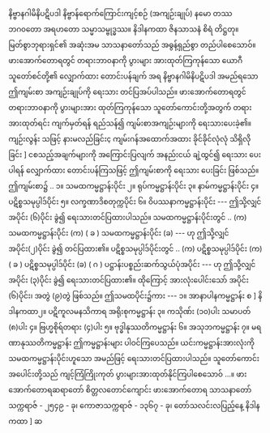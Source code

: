 နိဗ္ဗာနဂါမိနိပဋိပဒါ
နိဗ္ဗာန်ရောက်ကြောင်းကျင့်စဉ် (အကျဉ်းချုပ်)
နမော တဿ ဘဂ၀တော အရဟတော သမ္မာသမ္ဗုဒ္ဓဿ။
နိဒါနကထာ
ဇိနသာသနံ စိရံ တိဋ္ဌတု။
မြတ်စွာဘုရားရှင်၏ အဆုံးအမ သာသနာတော်သည် အဓွန့်ရှည်စွာ
တည်ပါစေသောဝ်။
ဖားအောက်တောရတွင် တရားဘာ၀နာကို ပွားများ အားထုတ်ကြကုန်သော ယောဂီသူတော်စင်တို့၏ လျှောက်ထား တောင်းပန်ချက် အရ
နိဗ္ဗာနဂါမိနိပဋိပဒါ အမည်ရသော ဤကျမ်းစာ အကျဉ်းချုပ်ကို ရေးသား
တင်ပြအပ်ပါသည်။ ဖားအောက်တောရတွင် တရားဘာ၀နာကို ပွားများအား
ထုတ်ကြကုန်သော သူတော်ကောင်းတို့အတွက် တရားအားထုတ်ရင်း ကျက်မှတ်ရန် ရည်သန်၍ ကျမ်းစာအကျဉ်းများကို ရေးသားပေးခဲ့၏။ ကျဉ်းလွန်း
သဖြင့် နားမလည်ခြင်းç ကျမ်းဂန်အထောက်အထား ခိုင်ခိုင်လုံလုံ သိရှိလိုခြင်း
] ငစသည့်အချက်များကို အကြောင်းပြလျက် အနည်းငယ် ချဲ့ထွင်၍ ရေးသား
ပေးပါရန် လျှောက်ထား တောင်းပန်ကြသဖြင့် ဤကျမ်းစာကို ရေးသား
ပေးခြင်း ဖြစ်သည်။ ဤကျမ်းစာ၌ ..
၁။ သမထကမ္မဋ္ဌာန်းပိုင်း
၂။ ရုပ်ကမ္မဋ္ဌာန်းပိုင်း
၃။ နာမ်ကမ္မဋ္ဌာန်းပိုင်း
၄။ ပဋိစ္စသမုပ္ပါဒ်ပိုင်း
၅။ လက္ခဏာဒိစတုက္ကပိုင်း
၆။ ဝိပဿနာကမ္မဋ္ဌာန်းပိုင်း ---
ဤသို့လျှင် အပိုင်း (၆)ပိုင်း ခွဲ၍ ရေးသားတင်ပြထားပါသည်။
သမထကမ္မဋ္ဌာန်းပိုင်းတွင် ..
(က) သမထကမ္မဋ္ဌာန်းပိုင်း (က)
( ခ ) သမထကမ္မဋ္ဌာန်းပိုင်း (ခ) --- ဟု
ဤသို့လျှင် အပိုင်း(၂)ပိုင်း ခွဲ၍ တင်ပြထား၏။
ပဋိစ္စသမုပ္ပါဒ်ပိုင်းတွင် ..
(က) ပဋိစ္စသမုပ္ပါဒ်ပိုင်း (က)
( ခ ) ပဋိစ္စသမုပ္ပါဒ်ပိုင်း (ခ)
( ဂ ) ပဋ္ဌာန်းပစ္စည်းဆက်သွယ်ပုံအပိုင်း --- ဟု
ဤသို့လျှင် အပိုင်း (၃)ပိုင်း ခွဲ၍ ရေးသားတင်ပြထား၏။ ထိုကြောင့်
အားလုံးပေါင်းသော် အပိုင်း (၆)ပိုင်း၊ အတွဲ (၉)တွဲ ဖြစ်သည်။
ဤသမထပိုင်း၌ကား ---
၁။ အာနာပါနကမ္မဋ္ဌာန်း
စ ] နိဒါနကထာ၂။ ပဋိကူလမနသိကာရ အရိုးစုကမ္မဋ္ဌာန်း
၃။ ကသိုဏ်း (၁၀)ပါး သမာပတ် (၈)ပါး
၄။ ဗြဟ္မစိုရ်တရား (၄)ပါး
၅။ ဗုဒ္ဓါနုဿတိကမ္မဋ္ဌာန်း
၆။ အသုဘကမ္မဋ္ဌာန်း
၇။ မရဏာနုဿတိကမ္မဋ္ဌာန်း
ဤကမ္မဋ္ဌာန်းများ ပါဝင်ကြပေသည်။ ယင်းကမ္မဋ္ဌာန်းအားလုံးကို
သမထကမ္မဋ္ဌာန်းပိုင်းဟူသော အမည်ဖြင့် ရေးသားတင်ပြထားပါသည်။
သူတော်ကောင်းအပေါင်းတို့သည် ကျင့်ကြံကြိုးကုတ်
ပွားများအားထုတ်နိုင်ကြပါစေသောဝ် ...။
ဖားအောက်တောရဆရာတော်
စိတ္တလတောင်ကျောင်း
ဖားအောက်တောရ
သာသနာတော်သက္ကရာဇ် - ၂၅၄၉ - ခု၊
ကောဇာသက္ကရာဇ် - ၁၃၆၇ - ခု၊ တော်သလင်းလပြည့်နေ့
နိဒါနကထာ ] ဆ